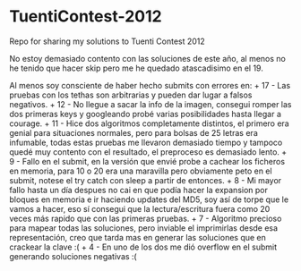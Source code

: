 TuentiContest-2012
==================

Repo for sharing my solutions to Tuenti Contest 2012

No estoy demasiado contento con las soluciones de este año, al menos no he tenido que hacer skip pero me he quedado atascadisimo en el 19.

Al menos soy consciente de haber hecho submits con errores en:
    + 17 - Las pruebas con los tethas son arbitrarias y pueden dar lugar a falsos negativos.
    + 12 - No llegue a sacar la info de la imagen, consegui romper las dos primeras keys y googleando probé varias posibilidades hasta llegar a courage.
    + 11 - Hice dos algoritmos completamente distintos, el primero era genial para situaciones normales, pero para bolsas de 25 letras era infumable, todas estas pruebas me llevaron demasiado tiempo y tampoco quedé muy contento con el resultado, el preproceso es demasiado lento.
    + 9 - Fallo en el submit, en la versión que envié probe a cachear los ficheros en memoria, para 10 o 20 era una maravilla pero obviamente peto en el submit, notese el try catch con sleep a partir de entonces.
    + 8 - Mi mayor fallo hasta un día despues no cai en que podía hacer la expansion por bloques en memoria e ir haciendo updates del MD5, soy así de torpe que le vamos a hacer, eso sí consegui que la lectura/escritura fuera como 20 veces más rapido que con las primeras pruebas.
    + 7 - Algoritmo precioso para mapear todas las soluciones, pero inviable el imprimirlas desde esa representación, creo que tarda mas en generar las soluciones que en crackear la clave :(
    + 4 - En uno de los dos me dió overflow en el submit generando soluciones negativas :(